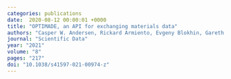 ```yaml
---
categories: publications
date:  2020-08-12 00:00:01 +0000
title: "OPTIMADE, an API for exchanging materials data"
authors: "Casper W. Andersen, Rickard Armiento, Evgeny Blokhin, Gareth J. Conduit, Shyam Dwaraknath, Matthew L. Evans, Ádám Fekete, Abhijith Gopakumar, Saulius Gražulis, Andrius Merkys, Fawzi Mohamed, Corey Oses, Giovanni Pizzi, Gian-Marco Rignanese, Markus Scheidgen, Leopold Talirz, Cormac Toher, Donald Winston, Rossella Aversa, Kamal Choudhary"
journal: "Scientific Data"
year: "2021"
volume: "8"
pages: "217"
doi: "10.1038/s41597-021-00974-z"
---
```

